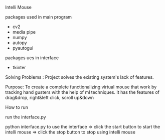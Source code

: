 Intelli Mouse

packages used in main program
* cv2
* media pipe
* numpy
* autopy
* pyautogui

packages ues in interface
* tkinter

Solving Problems : 
  Project solves the existing system's lack of features.
  
 Purpose:
  To create a complete functionalizing virtual mouse that work by tracking hand gusters with the help of ml techniques.
  It has the features of drag&drop, right&left click, scroll up&down

How to run

run the interface.py

python interface.py to use the interface
  => click the start button to start the intelli mouse
  => click the stop button to stop using intelli mouse

